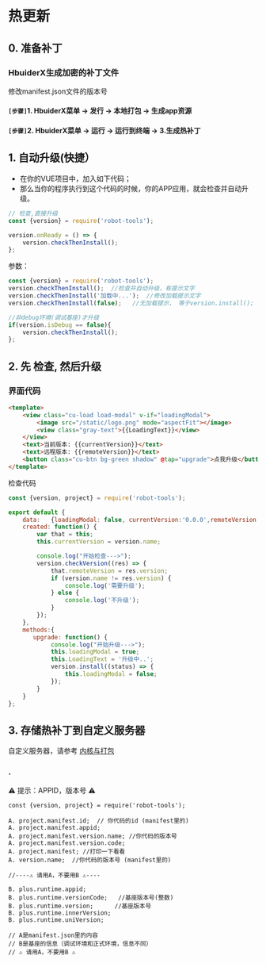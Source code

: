 # 热更新
## 0. 准备补丁
### HbuiderX生成加密的补丁文件
修改manifest.json文件的版本号

#### `[步骤]`1. HbuiderX菜单 -> 发行 -> 本地打包 -> 生成app资源
#### `[步骤]`2. HbuiderX菜单 -> 运行 -> 运行到终端 -> 3.生成热补丁


## 1. 自动升级(快捷）
* 在你的VUE项目中，加入如下代码；
* 那么当你的程序执行到这个代码的时候，你的APP应用，就会检查并自动升级。

```js
// 检查,直接升级
const {version} = require('robot-tools'); 

version.onReady = () => { 
	version.checkThenInstall();
};

```

参数：

```js
const {version} = require('robot-tools');
version.checkThenInstall();  //检查并自动升级，有提示文字
version.checkThenInstall('加载中...');  //修改加载提示文字
version.checkThenInstall(false);   //无加载提示， 等于version.install();

//非debug环境(调试基座)才升级
if(version.isDebug == false){
	version.checkThenInstall(); 
};

```


## 2. 先 检查, 然后升级

### 界面代码
```html
<template> 
	<view class="cu-load load-modal" v-if="loadingModal"> 
		<image src="/static/logo.png" mode="aspectFit"></image>
		<view class="gray-text">{{LoadingText}}</view>
	</view>
	<text>当前版本: {{currentVersion}}</text>
	<text>远程版本: {{remoteVersion}}</text>
	<button class="cu-btn bg-green shadow" @tap="upgrade">点我升级</button>
</template>
```
检查代码

```js
const {version, project} = require('robot-tools');

export default {
	data:   {loadingModal: false, currentVersion:'0.0.0',remoteVersion:''},
	created: function() {
	    var that = this;
		this.currentVersion = version.name;

		console.log("开始检查--->");
		version.checkVersion((res) => { 
			that.remoteVersion = res.version;
			if (version.name != res.version) {
				console.log('需要升级');
			} else {
				console.log('不升级');
			}
		});
	},
	methods:{
	   upgrade: function() {
	        console.log("开始升级--->");
			this.loadingModal = true;
			this.LoadingText = '升级中..';
			version.install((status) => {
				this.loadingModal = false;
			});
		} 
    }
};

```

## 3. 存储热补丁到自定义服务器
自定义服务器，请参考 [内核与打包](https://gitee.com/vnool/robot-tools)
### .


⚠️ 提示：APPID，版本号 ⚠️
``` 
const {version, project} = require('robot-tools');

A. project.manifest.id;  // 你代码的id (manifest里的)
A. project.manifest.appid; 
A. project.manifest.version.name; //你代码的版本号
A. project.manifest.version.code;
A. project.manifest; //打印一下看看
A. version.name;  //你代码的版本号 (manifest里的)

//----⚠️ 请用A，不要用B ⚠️----

B. plus.runtime.appid;
B. plus.runtime.versionCode;   //基座版本号(整数)
B. plus.runtime.version;      //基座版本号
B. plus.runtime.innerVersion;
B. plus.runtime.uniVersion;

// A是manifest.json里的内容
// B是基座的信息（调试环境和正式环境，信息不同）
// ⚠️ 请用A，不要用B ⚠️ 
```



 

